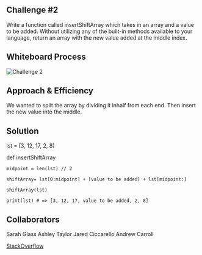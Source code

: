## Challenge #2

Write a function called insertShiftArray which takes in an array and a value to be added. Without utilizing any of the built-in methods available to your language, return an array with the new value added at the middle index.

## Whiteboard Process

![Challenge 2](./WhiteBoards/Screenshot%202023-06-13%20at%202.21.55%20PM.png)

## Approach & Efficiency

We wanted to split the array by dividing it inhalf from each end. Then insert the new value into the middle.

## Solution

lst = [3, 12, 17, 2, 8]

def insertShiftArray

	midpoint = len(lst) // 2

	shiftArray= lst[0:midpoint] + [value to be added] + lst[midpoint:]

	shiftArray(lst)

	print(lst) # => [3, 12, 17, value to be added, 2, 8]

## Collaborators

Sarah Glass
Ashley Taylor
Jared Ciccarello
Andrew Carroll

[StackOverflow](https://stackoverflow.com/questions/48561673/adding-items-in-the-middle-of-a-list-in-python)
